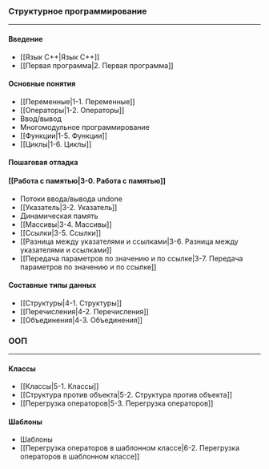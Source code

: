 ### Структурное программирование
***
#### Введение
* [[Язык С++|Язык С++]]
* [[Первая программа|2. Первая программа]]
#### Основные понятия
* [[Переменные|1-1. Переменные]]
* [[Операторы|1-2. Операторы]]
* Ввод/вывод
* Многомодульное программирование
* [[Функции|1-5. Функции]]
* [[Циклы|1-6. Циклы]]
#### Пошаговая отладка
#### [[Работа с памятью|3-0. Работа с памятью]]
* Потоки ввода/вывода undone
* [[Указатель|3-2. Указатель]]
* Динамическая память
* [[Массивы|3-4. Массивы]]
* [[Ссылки|3-5. Ссылки]]
* [[Разница между указателями и ссылками|3-6. Разница между указателями и ссылками]]
* [[Передача параметров по значению и по ссылке|3-7. Передача параметров по значению и по ссылке]]
#### Составные типы данных
* [[Структуры|4-1. Структуры]]
* [[Перечисления|4-2. Перечисления]]
* [[Объединения|4-3. Объединения]]
### ООП
***
#### Классы
* [[Классы|5-1. Классы]]
* [[Структура против объекта|5-2. Структура против объекта]]
* [[Перегрузка операторов|5-3. Перегрузка операторов]]
#### Шаблоны
* Шаблоны
* [[Перегрузка операторов в шаблонном классе|6-2. Перегрузка операторов в шаблонном классе]]
